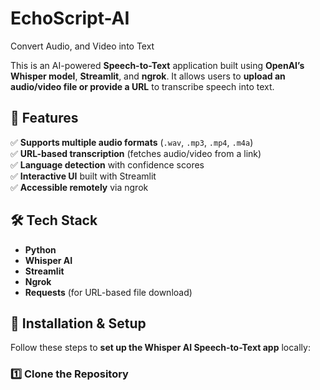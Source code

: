# EchoScript-AI
Convert Audio, and Video into Text

This is an AI-powered **Speech-to-Text** application built using **OpenAI’s Whisper model**, **Streamlit**, and **ngrok**. It allows users to **upload an audio/video file or provide a URL** to transcribe speech into text.

## 🌟 Features
✅ **Supports multiple audio formats** (`.wav`, `.mp3`, `.mp4`, `.m4a`)  
✅ **URL-based transcription** (fetches audio/video from a link)  
✅ **Language detection** with confidence scores  
✅ **Interactive UI** built with Streamlit  
✅ **Accessible remotely** via ngrok  

## 🛠️ Tech Stack
- **Python**
- **Whisper AI**
- **Streamlit**
- **Ngrok**
- **Requests** (for URL-based file download)

## 🚀 Installation & Setup
Follow these steps to **set up the Whisper AI Speech-to-Text app** locally:

### 1️⃣ Clone the Repository
```sh

